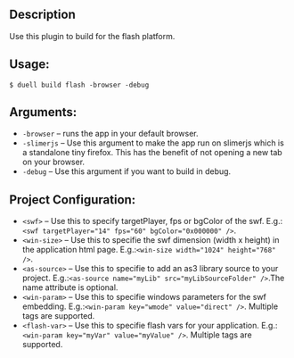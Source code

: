 ## Description
 
Use this plugin to build for the flash platform.
## Usage:
`$ duell build flash -browser -debug`
## Arguments:
* `-browser` &ndash; runs the app in your default browser.
* `-slimerjs` &ndash; Use this argument to make the app run on slimerjs which is a standalone tiny firefox. This has the benefit of not opening a new tab on your browser.
* `-debug` &ndash; Use this argument if you want to build in debug.
## Project Configuration: 
* `<swf>` &ndash; Use this to specify targetPlayer, fps or bgColor of the swf. E.g.:`<swf targetPlayer="14" fps="60" bgColor="0x000000" />`.
* `<win-size>` &ndash; Use this to specifie the swf dimension (width x height) in the application html page. E.g.:`<win-size width="1024" height="768" />`.
* `<as-source>` &ndash; Use this to specifie to add an as3 library source to your project. E.g.:`<as-source name="myLib" src="myLibSourceFolder" />`.The name attribute is optional.
* `<win-param>` &ndash; Use this to specifie windows parameters for the swf embedding. E.g.:`<win-param key="wmode" value="direct" />`. Multiple tags are supported.
* `<flash-var>` &ndash; Use this to specifie flash vars for your application. E.g.:`<win-param key="myVar" value="myValue" />`. Multiple tags are supported.
